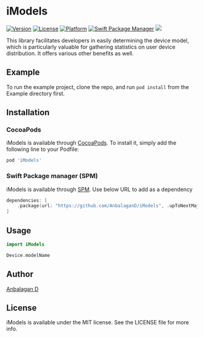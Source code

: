 # iModels

[![Version](https://img.shields.io/cocoapods/v/iModels.svg?style=flat)](https://cocoapods.org/pods/iModels)
[![License](https://img.shields.io/cocoapods/l/iModels.svg?style=flat)](https://cocoapods.org/pods/iModels)
[![Platform](https://img.shields.io/cocoapods/p/iModels.svg?style=flat)](https://cocoapods.org/pods/iModels)
[![Swift Package Manager](https://img.shields.io/badge/Swift_Package_Manager-compatible-orange?style=flat-square)](https://img.shields.io/badge/Swift_Package_Manager-compatible-orange?style=flat-square)
[![](https://img.shields.io/endpoint?url=https%3A%2F%2Fswiftpackageindex.com%2Fapi%2Fpackages%2FAnbalaganD%2FiModels%2Fbadge%3Ftype%3Dswift-versions)](https://swiftpackageindex.com/AnbalaganD/iModels)

This library facilitates developers in easily determining the device model, which is particularly valuable for gathering statistics on user device distribution. It offers various other benefits as well.

## Example

To run the example project, clone the repo, and run `pod install` from the Example directory first.

## Installation

### CocoaPods

iModels is available through [CocoaPods](https://cocoapods.org/pods/iModels). To install
it, simply add the following line to your Podfile:

```ruby
pod 'iModels'
```

### Swift Package manager (SPM)

iModels is available through [SPM](https://github.com/AnbalaganD/iModels). Use below URL to add as a dependency

```swift
dependencies: [
    .package(url: "https://github.com/AnbalaganD/iModels", .upToNextMajor(from: "0.1.3"))
]
```

## Usage
```swift
import iModels

Device.modelName
```

## Author

[Anbalagan D](mailto:anbu94p@gmail.com)

## License

iModels is available under the MIT license. See the LICENSE file for more info.
